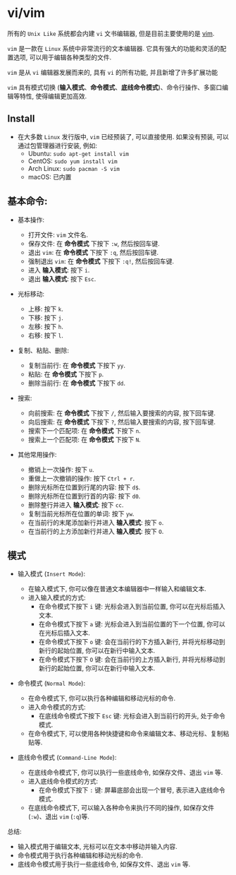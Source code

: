 # vi/vim

所有的 `Unix Like` 系统都会内建 `vi` 文书编辑器, 但是目前主要使用的是 [vim](https://www.vim.org/).

`vim` 是一款在 `Linux` 系统中非常流行的文本编辑器. 它具有强大的功能和灵活的配置选项, 可以用于编辑各种类型的文件.

`vim` 是从 `vi` 编辑器发展而来的, 具有 `vi` 的所有功能, 并且新增了许多扩展功能

`vim` 具有模式切换 (**输入模式**、**命令模式**、**底线命令模式**)、命令行操作、多窗口编辑等特性, 使得编辑更加高效.

## Install

- 在大多数 `Linux` 发行版中, `vim` 已经预装了, 可以直接使用. 如果没有预装, 可以通过包管理器进行安装, 例如:
  - Ubuntu: `sudo apt-get install vim`
  - CentOS: `sudo yum install vim`
  - Arch Linux: `sudo pacman -S vim`
  - macOS: 已内置

## 基本命令:

<ZoomImg src="/vi_vim_cheat_sheet_sch_en.svg" width="1024" height="724" />

- 基本操作:

  - 打开文件: `vim` 文件名.
  - 保存文件: 在 **命令模式** 下按下 `:w`, 然后按回车键.
  - 退出 `vim`: 在 **命令模式** 下按下 `:q`, 然后按回车键.
  - 强制退出 `vim`: 在 **命令模式** 下按下 `:q!`, 然后按回车键.
  - 进入 **输入模式**: 按下 `i`.
  - 退出 **输入模式**: 按下 `Esc`.

- 光标移动:

  - 上移: 按下 `k`.
  - 下移: 按下 `j`.
  - 左移: 按下 `h`.
  - 右移: 按下 `l`.

- 复制、粘贴、删除:

  - 复制当前行: 在 **命令模式** 下按下 `yy`.
  - 粘贴: 在 **命令模式** 下按下 `p`.
  - 删除当前行: 在 **命令模式** 下按下 `dd`.

- 搜索:

  - 向前搜索: 在 **命令模式** 下按下 `/`, 然后输入要搜索的内容, 按下回车键.
  - 向后搜索: 在 **命令模式** 下按下 `?`, 然后输入要搜索的内容, 按下回车键.
  - 搜索下一个匹配项: 在 **命令模式** 下按下 `n`.
  - 搜索上一个匹配项: 在 **命令模式** 下按下 `N`.

- 其他常用操作:

  - 撤销上一次操作: 按下 `u`.
  - 重做上一次撤销的操作: 按下 `Ctrl + r`.
  - 删除光标所在位置到行尾的内容: 按下 `d$`.
  - 删除光标所在位置到行首的内容: 按下 `d0`.
  - 删除整行并进入 **输入模式**: 按下 `cc`.
  - 复制当前光标所在位置的单词: 按下 `yw`.
  - 在当前行的末尾添加新行并进入 **输入模式**: 按下 `o`.
  - 在当前行的上方添加新行并进入 **输入模式**: 按下 `O`.

## 模式

<ZoomImg src="/vim_vi_workmodel.png" width="787" height="531"  />

- 输入模式 (`Insert Mode`):

  - 在输入模式下, 你可以像在普通文本编辑器中一样输入和编辑文本.
  - 进入输入模式的方式:
    - 在命令模式下按下 `i` 键: 光标会进入到当前位置, 你可以在光标后插入文本.
    - 在命令模式下按下 `a` 键: 光标会进入到当前位置的下一个位置, 你可以在光标后插入文本.
    - 在命令模式下按下 `o` 键: 会在当前行的下方插入新行, 并将光标移动到新行的起始位置, 你可以在新行中输入文本.
    - 在命令模式下按下 `O` 键: 会在当前行的上方插入新行, 并将光标移动到新行的起始位置, 你可以在新行中输入文本.

- 命令模式 (`Normal Mode`):

  - 在命令模式下, 你可以执行各种编辑和移动光标的命令.
  - 进入命令模式的方式:
    - 在底线命令模式下按下 `Esc` 键: 光标会进入到当前行的开头, 处于命令模式.
  - 在命令模式下, 可以使用各种快捷键和命令来编辑文本、移动光标、复制粘贴等.

- 底线命令模式 (`Command-Line Mode`):
  - 在底线命令模式下, 你可以执行一些底线命令, 如保存文件、退出 `vim` 等.
  - 进入底线命令模式的方式:
    - 在命令模式下按下 `:` 键: 屏幕底部会出现一个冒号, 表示进入底线命令模式.
  - 在底线命令模式下, 可以输入各种命令来执行不同的操作, 如保存文件 (`:w`)、退出 `vim` (`:q`)等.

总结:

- 输入模式用于编辑文本, 光标可以在文本中移动并输入内容.
- 命令模式用于执行各种编辑和移动光标的命令.
- 底线命令模式用于执行一些底线命令, 如保存文件、退出 `vim` 等.
